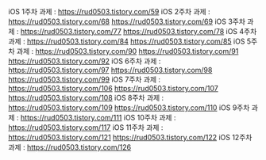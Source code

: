iOS 1주차 과제 : https://rud0503.tistory.com/59
iOS 2주차 과제 : https://rud0503.tistory.com/68
                https://rud0503.tistory.com/69
iOS 3주차 과제 : https://rud0503.tistory.com/77
                https://rud0503.tistory.com/78
iOS 4주차 과제 : https://rud0503.tistory.com/84
                https://rud0503.tistory.com/85
iOS 5주차 과제 : https://rud0503.tistory.com/90
                https://rud0503.tistory.com/91
                https://rud0503.tistory.com/92
iOS 6주차 과제 : https://rud0503.tistory.com/97
                https://rud0503.tistory.com/98
                https://rud0503.tistory.com/99
iOS 7주차 과제 : https://rud0503.tistory.com/106
                https://rud0503.tistory.com/107
                https://rud0503.tistory.com/108
iOS 8주차 과제 : https://rud0503.tistory.com/109
                https://rud0503.tistory.com/110
iOS 9주차 과제 : https://rud0503.tistory.com/111
iOS 10주차 과제 : https://rud0503.tistory.com/117
iOS 11주차 과제 : https://rud0503.tistory.com/121
                https://rud0503.tistory.com/122
iOS 12주차 과제 : https://rud0503.tistory.com/126